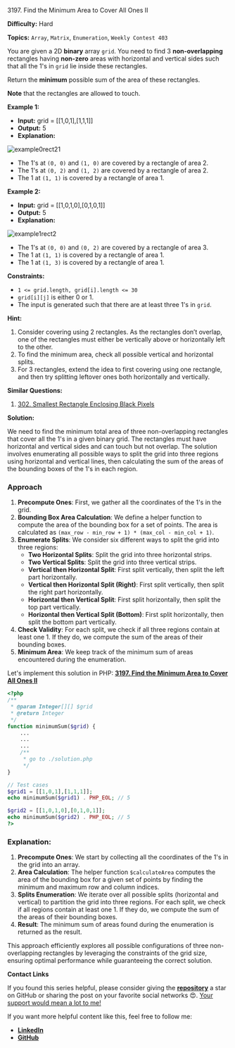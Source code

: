 3197\. Find the Minimum Area to Cover All Ones II

**Difficulty:** Hard

**Topics:** `Array`, `Matrix`, `Enumeration`, `Weekly Contest 403`

You are given a 2D **binary** array `grid`. You need to find 3 **non-overlapping** rectangles having **non-zero** areas with horizontal and vertical sides such that all the 1's in `grid` lie inside these rectangles.

Return the **minimum** possible sum of the area of these rectangles.

**Note** that the rectangles are allowed to touch.

**Example 1:**

- **Input:** grid = [[1,0,1],[1,1,1]]
- **Output:** 5
- **Explanation:**

![example0rect21](https://assets.leetcode.com/uploads/2024/05/14/example0rect21.png)

- The 1's at `(0, 0)` and `(1, 0)` are covered by a rectangle of area 2.
- The 1's at `(0, 2)` and `(1, 2)` are covered by a rectangle of area 2.
- The 1 at `(1, 1)` is covered by a rectangle of area 1.


**Example 2:**  

- **Input:** grid = [[1,0,1,0],[0,1,0,1]]
- **Output:** 5
- **Explanation:**

![example1rect2](https://assets.leetcode.com/uploads/2024/05/14/example1rect2.png)

- The 1's at `(0, 0)` and `(0, 2)` are covered by a rectangle of area 3.
- The 1 at `(1, 1)` is covered by a rectangle of area 1.
- The 1 at `(1, 3)` is covered by a rectangle of area 1.


**Constraints:**

- `1 <= grid.length, grid[i].length <= 30`
- `grid[i][j]` is either 0 or 1.
- The input is generated such that there are at least three 1's in `grid`.



**Hint:**
1. Consider covering using 2 rectangles. As the rectangles don’t overlap, one of the rectangles must either be vertically above or horizontally left to the other.
2. To find the minimum area, check all possible vertical and horizontal splits.
3. For 3 rectangles, extend the idea to first covering using one rectangle, and then try splitting leftover ones both horizontally and vertically.


**Similar Questions:**
1. [302. Smallest Rectangle Enclosing Black Pixels](https://github.com/mah-shamim/leet-code-in-php/tree/main/algorithms/000302-smallest-rectangle-enclosing-black-pixels)






**Solution:**

We need to find the minimum total area of three non-overlapping rectangles that cover all the 1's in a given binary grid. The rectangles must have horizontal and vertical sides and can touch but not overlap. The solution involves enumerating all possible ways to split the grid into three regions using horizontal and vertical lines, then calculating the sum of the areas of the bounding boxes of the 1's in each region.

### Approach
1. **Precompute Ones**: First, we gather all the coordinates of the 1's in the grid.
2. **Bounding Box Area Calculation**: We define a helper function to compute the area of the bounding box for a set of points. The area is calculated as `(max_row - min_row + 1) * (max_col - min_col + 1)`.
3. **Enumerate Splits**: We consider six different ways to split the grid into three regions:
    - **Two Horizontal Splits**: Split the grid into three horizontal strips.
    - **Two Vertical Splits**: Split the grid into three vertical strips.
    - **Vertical then Horizontal Split**: First split vertically, then split the left part horizontally.
    - **Vertical then Horizontal Split (Right)**: First split vertically, then split the right part horizontally.
    - **Horizontal then Vertical Split**: First split horizontally, then split the top part vertically.
    - **Horizontal then Vertical Split (Bottom)**: First split horizontally, then split the bottom part vertically.
4. **Check Validity**: For each split, we check if all three regions contain at least one 1. If they do, we compute the sum of the areas of their bounding boxes.
5. **Minimum Area**: We keep track of the minimum sum of areas encountered during the enumeration.

Let's implement this solution in PHP: **[3197. Find the Minimum Area to Cover All Ones II](https://github.com/mah-shamim/leet-code-in-php/tree/main/algorithms/003197-find-the-minimum-area-to-cover-all-ones-ii/solution.php)**

```php
<?php
/**
 * @param Integer[][] $grid
 * @return Integer
 */
function minimumSum($grid) {
    ...
    ...
    ...
    /**
     * go to ./solution.php
     */
}

// Test cases
$grid1 = [[1,0,1],[1,1,1]];
echo minimumSum($grid1) . PHP_EOL; // 5

$grid2 = [[1,0,1,0],[0,1,0,1]];
echo minimumSum($grid2) . PHP_EOL; // 5
?>
```

### Explanation:

1. **Precompute Ones**: We start by collecting all the coordinates of the 1's in the grid into an array.
2. **Area Calculation**: The helper function `$calculateArea` computes the area of the bounding box for a given set of points by finding the minimum and maximum row and column indices.
3. **Splits Enumeration**: We iterate over all possible splits (horizontal and vertical) to partition the grid into three regions. For each split, we check if all regions contain at least one 1. If they do, we compute the sum of the areas of their bounding boxes.
4. **Result**: The minimum sum of areas found during the enumeration is returned as the result.

This approach efficiently explores all possible configurations of three non-overlapping rectangles by leveraging the constraints of the grid size, ensuring optimal performance while guaranteeing the correct solution.

**Contact Links**

If you found this series helpful, please consider giving the **[repository](https://github.com/mah-shamim/leet-code-in-php)** a star on GitHub or sharing the post on your favorite social networks 😍. [Your support would mean a lot to me!](https://arrivinglivelinesshop.com/xivbsatfw?key=a7e4ffd76750c3e2f4afa05276f66af7)

If you want more helpful content like this, feel free to follow me:

- **[LinkedIn](https://www.linkedin.com/in/arifulhaque/)**
- **[GitHub](https://github.com/mah-shamim)**